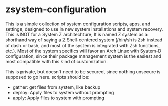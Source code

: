 # zsystem-configuration

This is a simple collection of system configuration scripts, apps, and settings, designed to use in new system installations and system recovery.  This is NOT for a System Z architechture; It is named Z system as a shorthand way of saying a Z Shell-centered system (/bin/sh is Zsh instead of dash or bash, and most of the system is integrated with Zsh functions, etc.).  Most of the system specifics will favor an Arch Linux with System-D configuration, since their package management system is the easiest and most compatible with this kind of customization.

This is private, but doesn't need to be secured, since nothing unsecure is supposed to go here.  scripts should be:
* gather: get files from system, like backup
* deploy: Apply files to system without prompting
* apply:  Apply files to system with prompting                                                                                                                                                                                                                                                                                     
